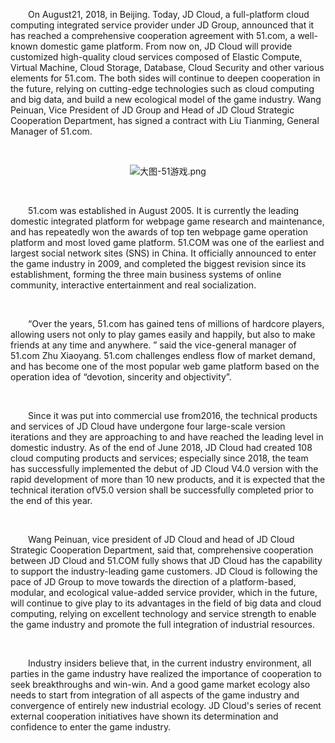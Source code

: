 <p style="text-indent: 2em;">On August21, 2018, in Beijing. Today, JD Cloud, a full-platform cloud computing integrated service provider under JD Group, announced that it has reached a comprehensive cooperation agreement with 51.com, a well-known domestic game platform. From now on, JD Cloud will provide customized high-quality cloud services composed of Elastic Compute, Virtual Machine, Cloud Storage, Database, Cloud Security and other various elements for 51.com. The both sides will continue to deepen cooperation in the future, relying on cutting-edge technologies such as cloud computing and big data, and build a new ecological model of the game industry. Wang Peinuan, Vice President of JD Group and Head of JD Cloud Strategic Cooperation Department, has signed a contract with Liu Tianming, General Manager of 51.com. </p>
<p style="text-indent: 2em;"><br/></p>
<p style="text-indent: 0em; text-align: center;"><img src="//img1.jcloudcs.com/cms/24011d68-4489-4742-9926-f078e9703ca320180822154916.png" title="" alt="大图-51游戏.png"/></p>
<p style="text-indent: 2em;"><br/></p>
<p style="text-indent: 2em;">51.com was established in August 2005. It is currently the leading domestic integrated platform for webpage game research and maintenance, and has repeatedly won the awards of top ten webpage game operation platform and most loved game platform. 51.COM was one of the earliest and largest social network sites (SNS) in China. It officially announced to enter the game industry in 2009, and completed the biggest revision since its establishment, forming the three main business systems of online community, interactive entertainment and real socialization. </p>
<p style="text-indent: 2em;"><br/></p>
<p style="text-indent: 2em;">“Over the years, 51.com has gained tens of millions of hardcore players, allowing users not only to play games easily and happily, but also to make friends at any time and anywhere. ” said the vice-general manager of 51.com Zhu Xiaoyang. 51.com challenges endless flow of market demand, and has become one of the most popular web game platform based on the operation idea of “devotion, sincerity and objectivity”. </p>
<p style="text-indent: 2em;"><br/></p>
<p style="text-indent: 2em;">Since it was put into commercial use from2016, the technical products and services of JD Cloud have undergone four large-scale version iterations and they are approaching to and have reached the leading level in domestic industry. As of the end of June 2018, JD Cloud had created 108 cloud computing products and services; especially since 2018, the team has successfully implemented the debut of JD Cloud V4.0 version with the rapid development of more than 10 new products, and it is expected that the technical iteration ofV5.0 version shall be successfully completed prior to the end of this year. </p>
<p><br/></p>
<p style="text-indent: 2em;">Wang Peinuan, vice president of JD Cloud and head of JD Cloud Strategic Cooperation Department, said that, comprehensive cooperation between JD Cloud and 51.COM fully shows that JD Cloud has the capability to support the industry-leading game customers. JD Cloud is following the pace of JD Group to move towards the direction of a platform-based, modular, and ecological value-added service provider, which in the future, will continue to give play to its advantages in the field of big data and cloud computing, relying on excellent technology and service strength to enable the game industry and promote the full integration of industrial resources. </p>
<p style="text-indent: 2em;"><br/></p>
<p style="text-indent: 2em;">Industry insiders believe that, in the current industry environment, all parties in the game industry have realized the importance of cooperation to seek breakthroughs and win-win. And a good game market ecology also needs to start from integration of all aspects of the game industry and convergence of entirely new industrial ecology. JD Cloud's series of recent external cooperation initiatives have shown its determination and confidence to enter the game industry. <br/></p>
<p><br/></p>
